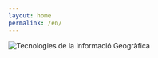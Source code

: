 ```yaml
---
layout: home
permalink: /en/
---
```


<div class="cover">
  <img class="cover-image" src="{{ site.baseurl }}/images/cover-cat.png" alt="Tecnologies de la Informació Geogràfica">
</div>